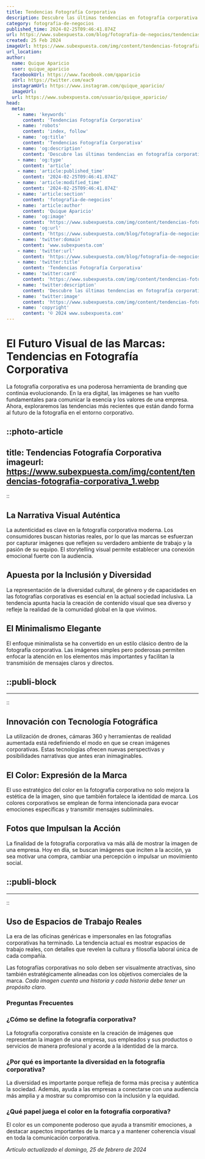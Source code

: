 ```yaml
---
title: Tendencias Fotografía Corporativa
description: Descubre las últimas tendencias en fotografía corporativa para destacar tu marca con imágenes profesionales y actuales. ¡Impulsa tu imagen empresarial!
category: fotografia-de-negocios
published_time: 2024-02-25T09:46:41.874Z
url: https://www.subexpuesta.com/blog/fotografia-de-negocios/tendencias-fotografia-corporativa
created: 25 Feb 2024
imageUrl: https://www.subexpuesta.com/img/content/tendencias-fotografia-corporativa_1.webp
url_location:
author:
  name: Quique Aparicio
  user: quique_aparicio
  facebookUrl: https://www.facebook.com/qaparicio
  xUrl: https://twitter.com/eac9
  instagramUrl: https://www.instagram.com/quique_aparicio/
  imageUrl: 
  url: https://www.subexpuesta.com/usuario/quique_aparicio/
head:
  meta:
    - name: 'keywords'
      content: 'Tendencias Fotografía Corporativa'
    - name: 'robots'
      content: 'index, follow'
    - name: 'og:title'
      content: 'Tendencias Fotografía Corporativa'
    - name: 'og:description'
      content: 'Descubre las últimas tendencias en fotografía corporativa para destacar tu marca con imágenes profesionales y actuales. ¡Impulsa tu imagen empresarial!'
    - name: 'og:type'
      content: 'article'
    - name: 'article:published_time'
      content: '2024-02-25T09:46:41.874Z'
    - name: 'article:modified_time'
      content: '2024-02-25T09:46:41.874Z'
    - name: 'article:section'
      content: 'fotografia-de-negocios'
    - name: 'article:author'
      content: 'Quique Aparicio'
    - name: 'og:image'
      content: 'https://www.subexpuesta.com/img/content/tendencias-fotografia-corporativa_1.webp'
    - name: 'og:url'
      content: 'https://www.subexpuesta.com/blog/fotografia-de-negocios/tendencias-fotografia-corporativa'
    - name: 'twitter:domain'
      content: 'www.subexpuesta.com'
    - name: 'twitter:url'
      content: 'https://www.subexpuesta.com/blog/fotografia-de-negocios/tendencias-fotografia-corporativa'
    - name: 'twitter:title'
      content: 'Tendencias Fotografía Corporativa'
    - name: 'twitter:card'
      content: 'https://www.subexpuesta.com/img/content/tendencias-fotografia-corporativa_1.webp'
    - name: 'twitter:description'
      content: 'Descubre las últimas tendencias en fotografía corporativa para destacar tu marca con imágenes profesionales y actuales. ¡Impulsa tu imagen empresarial!'
    - name: 'twitter:image'
      content: 'https://www.subexpuesta.com/img/content/tendencias-fotografia-corporativa_1.webp'
    - name: 'copyright'
      content: '© 2024 www.subexpuesta.com'
---
```

# El Futuro Visual de las Marcas: Tendencias en Fotografía Corporativa

La fotografía corporativa es una poderosa herramienta de branding que continúa evolucionando. En la era digital, las imágenes se han vuelto fundamentales para comunicar la esencia y los valores de una empresa. Ahora, exploraremos las tendencias más recientes que están dando forma al futuro de la fotografía en el entorno corporativo.


::photo-article
---
title: Tendencias Fotografía Corporativa
imageurl: https://www.subexpuesta.com/img/content/tendencias-fotografia-corporativa_1.webp
---
::



## La Narrativa Visual Auténtica

La autenticidad es clave en la fotografía corporativa moderna. Los consumidores buscan historias reales, por lo que las marcas se esfuerzan por capturar imágenes que reflejen su verdadero ambiente de trabajo y la pasión de su equipo. El storytelling visual permite establecer una conexión emocional fuerte con la audiencia.

## Apuesta por la Inclusión y Diversidad

La representación de la diversidad cultural, de género y de capacidades en las fotografías corporativas es esencial en la actual sociedad inclusiva. La tendencia apunta hacia la creación de contenido visual que sea diverso y refleje la realidad de la comunidad global en la que vivimos.

## El Minimalismo Elegante

El enfoque minimalista se ha convertido en un estilo clásico dentro de la fotografía corporativa. Las imágenes simples pero poderosas permiten enfocar la atención en los elementos más importantes y facilitan la transmisión de mensajes claros y directos.


  ::publi-block
  ---
  ---
  ::
  
  

## Innovación con Tecnología Fotográfica

La utilización de drones, cámaras 360 y herramientas de realidad aumentada está redefiniendo el modo en que se crean imágenes corporativas. Estas tecnologías ofrecen nuevas perspectivas y posibilidades narrativas que antes eran inimaginables.

## El Color: Expresión de la Marca

El uso estratégico del color en la fotografía corporativa no solo mejora la estética de la imagen, sino que también fortalece la identidad de marca. Los colores corporativos se emplean de forma intencionada para evocar emociones específicas y transmitir mensajes subliminales.

## Fotos que Impulsan la Acción

La finalidad de la fotografía corporativa va más allá de mostrar la imagen de una empresa. Hoy en día, se buscan imágenes que inciten a la acción, ya sea motivar una compra, cambiar una percepción o impulsar un movimiento social.


  ::publi-block
  ---
  ---
  ::
  
  

## Uso de Espacios de Trabajo Reales

La era de las oficinas genéricas e impersonales en las fotografías corporativas ha terminado. La tendencia actual es mostrar espacios de trabajo reales, con detalles que revelen la cultura y filosofía laboral única de cada compañía.

Las fotografías corporativas no solo deben ser visualmente atractivas, sino también estratégicamente alineadas con los objetivos comerciales de la marca. *Cada imagen cuenta una historia y cada historia debe tener un propósito claro.*

### Preguntas Frecuentes

### ¿Cómo se define la fotografía corporativa?
La fotografía corporativa consiste en la creación de imágenes que representan la imagen de una empresa, sus empleados y sus productos o servicios de manera profesional y acorde a la identidad de la marca.

### ¿Por qué es importante la diversidad en la fotografía corporativa?
La diversidad es importante porque refleja de forma más precisa y auténtica la sociedad. Además, ayuda a las empresas a conectarse con una audiencia más amplia y a mostrar su compromiso con la inclusión y la equidad.

### ¿Qué papel juega el color en la fotografía corporativa?
El color es un componente poderoso que ayuda a transmitir emociones, a destacar aspectos importantes de la marca y a mantener coherencia visual en toda la comunicación corporativa.

_Artículo actualizado el domingo, 25 de febrero de 2024_